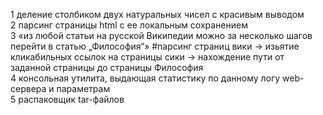 1 деление столбиком двух натуральных чисел с красивым выводом
<br> 
2 парсинг страницы html с ее локальным сохранением
<br> 
3 «из любой статьи на русской Википедии можно за несколько шагов перейти в статью „Философия“» #парсинг страниц вики -> изьятие кликабильных ссылок на страницы сики -> нахождение пути от заданной страницы до страницы Философия
<br> 
4 консольная утилита, выдающая статистику по данному логу web-сервера и параметрам
<br> 
5 распаковщик tar-файлов
